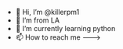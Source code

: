 - 👋 Hi, I’m @killerpm1
- 👀 I’m from LA
- 🌱 I’m currently learning python
- 📫 How to reach me ---> 

<!---
killerpm1/killerpm1 is a ✨ special ✨ repository because its `README.md` (this file) appears on your GitHub profile.
You can click the Preview link to take a look at your changes.
--->
